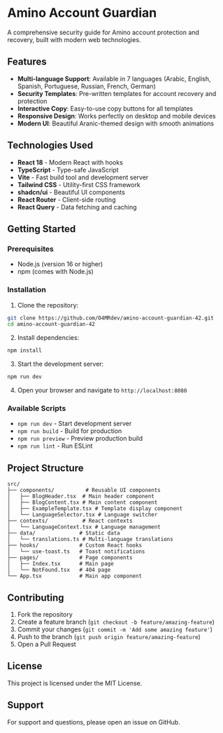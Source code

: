 # Amino Account Guardian

A comprehensive security guide for Amino account protection and recovery, built with modern web technologies.

## Features

- **Multi-language Support**: Available in 7 languages (Arabic, English, Spanish, Portuguese, Russian, French, German)
- **Security Templates**: Pre-written templates for account recovery and protection
- **Interactive Copy**: Easy-to-use copy buttons for all templates
- **Responsive Design**: Works perfectly on desktop and mobile devices
- **Modern UI**: Beautiful Aranic-themed design with smooth animations

## Technologies Used

- **React 18** - Modern React with hooks
- **TypeScript** - Type-safe JavaScript
- **Vite** - Fast build tool and development server
- **Tailwind CSS** - Utility-first CSS framework
- **shadcn/ui** - Beautiful UI components
- **React Router** - Client-side routing
- **React Query** - Data fetching and caching

## Getting Started

### Prerequisites

- Node.js (version 16 or higher)
- npm (comes with Node.js)

### Installation

1. Clone the repository:
```bash
git clone https://github.com/O4MRdev/amino-account-guardian-42.git
cd amino-account-guardian-42
```

2. Install dependencies:
```bash
npm install
```

3. Start the development server:
```bash
npm run dev
```

4. Open your browser and navigate to `http://localhost:8080`

### Available Scripts

- `npm run dev` - Start development server
- `npm run build` - Build for production
- `npm run preview` - Preview production build
- `npm run lint` - Run ESLint

## Project Structure

```
src/
├── components/          # Reusable UI components
│   ├── BlogHeader.tsx  # Main header component
│   ├── BlogContent.tsx # Main content component
│   ├── ExampleTemplate.tsx # Template display component
│   └── LanguageSelector.tsx # Language switcher
├── contexts/           # React contexts
│   └── LanguageContext.tsx # Language management
├── data/              # Static data
│   └── translations.ts # Multi-language translations
├── hooks/             # Custom React hooks
│   └── use-toast.ts   # Toast notifications
├── pages/             # Page components
│   ├── Index.tsx      # Main page
│   └── NotFound.tsx   # 404 page
└── App.tsx            # Main app component
```

## Contributing

1. Fork the repository
2. Create a feature branch (`git checkout -b feature/amazing-feature`)
3. Commit your changes (`git commit -m 'Add some amazing feature'`)
4. Push to the branch (`git push origin feature/amazing-feature`)
5. Open a Pull Request

## License

This project is licensed under the MIT License.

## Support

For support and questions, please open an issue on GitHub.
